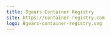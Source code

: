 ```yaml
---
title: 8gears Container Registry
site: https://container-registry.com
logo: 8gears-container-registry.svg
---
```

